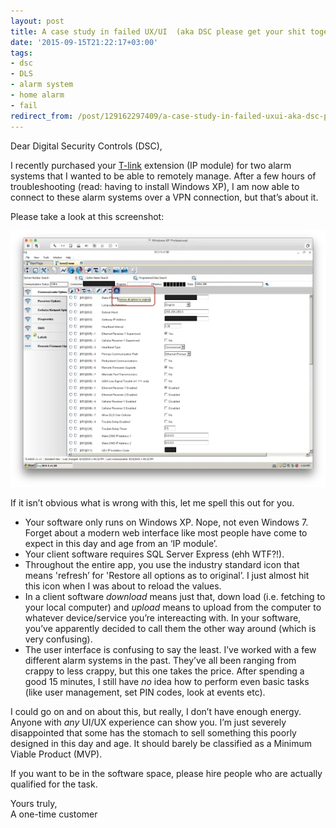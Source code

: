 ```yaml
---
layout: post
title: A case study in failed UX/UI  (aka DSC please get your shit together)
date: '2015-09-15T21:22:17+03:00'
tags:
- dsc
- DLS
- alarm system
- home alarm
- fail
redirect_from: /post/129162297409/a-case-study-in-failed-uxui-aka-dsc-please-get
---
```


Dear Digital Security Controls (DSC),

I recently purchased your [T-link](http://www.dsc.com/index.php?n=products&o=view&id=143) extension (IP module) for two alarm systems that I wanted to be able to remotely manage. After a few hours of troubleshooting (read: having to install Windows XP), I am now able to connect to these alarm systems over a VPN connection, but that’s about it.

Please take a look at this screenshot:

![DSC DLS alarm software](/tumblr_files/tumblr_inline_nuqfgtj0GQ1skxjxc_540.webp)

If it isn’t obvious what is wrong with this, let me spell this out for you.

- Your software only runs on Windows XP. Nope, not even Windows 7. Forget about a modern web interface like most people have come to expect in this day and age from an ‘IP module’.
- Your client software requires SQL Server Express (ehh WTF?!).
- Throughout the entire app, you use the industry standard icon that means 'refresh’ for 'Restore all options as to original’. I just almost hit this icon when I was about to reload the values.
- In a client software _download_ means just that, down load (i.e. fetching to your local computer) and _upload_ means to upload from the computer to whatever device/service you’re intereacting with. In your software, you’ve apparently decided to call them the other way around (which is very confusing).
- The user interface is confusing to say the least. I’ve worked with a few different alarm systems in the past. They’ve all been ranging from crappy to less crappy, but this one takes the price. After spending a good 15 minutes, I still have _no_ idea how to perform even basic tasks (like user management, set PIN codes, look at events etc).

I could go on and on about this, but really, I don’t have enough energy. Anyone with _any_ UI/UX experience can show you. I’m just severely disappointed that some has the stomach to sell something this poorly designed in this day and age. It should barely be classified as a Minimum Viable Product (MVP).

If you want to be in the software space, please hire people who are actually qualified for the task.

Yours truly,\
A one-time customer
